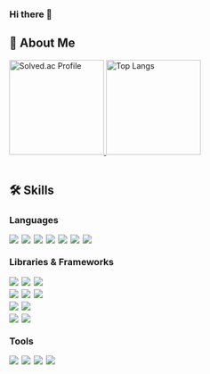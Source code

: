 ### Hi there 👋
## 👋 About Me

<div>
  <a href="https://solved.ac/doo620">
    <img height="170" src="http://mazassumnida.wtf/api/generate_badge?boj=doo620" alt="Solved.ac Profile"/>
  </a>
  <img height="170" src="https://github-readme-stats.vercel.app/api/top-langs/?username=ji-hunc&layout=compact" alt="Top Langs"/>
</div>

<br/>

## 🛠 Skills

### Languages

<div style="display: flex; gap: 6px;">
    <img src="https://img.shields.io/badge/html5-E34F26?style=for-the-badge&logo=html5&logoColor=white">
    <img src="https://img.shields.io/badge/css-1572B6?style=for-the-badge&logo=css3&logoColor=white">
    <img src="https://img.shields.io/badge/javascript-F7DF1E?style=for-the-badge&logo=javascript&logoColor=black">
    <img src="https://img.shields.io/badge/Typescript-3178C6?style=for-the-badge&logo=Typescript&logoColor=white"/>
    <img src="https://img.shields.io/badge/java-007396?style=for-the-badge&logo=java&logoColor=white">
    <img src="https://img.shields.io/badge/python-3776AB?style=for-the-badge&logo=python&logoColor=white">
    <img src="https://img.shields.io/badge/C++-00599C?style=for-the-badge&logo=C%2B%2B&logoColor=white"/>
</div>

### Libraries & Frameworks

<div style="display: flex; gap: 6px; flex-direction: column;">
  <div style="display: flex; gap: 6px;">
    <img src="https://img.shields.io/badge/react-61DAFB?style=for-the-badge&logo=react&logoColor=black">
    <img src="https://img.shields.io/badge/Next-000000?style=for-the-badge&logo=Next.js&logoColor=white"/>
    <img src="https://img.shields.io/badge/Tailwind-06B6D4?style=for-the-badge&logo=Tailwind CSS&logoColor=white"/>
  </div>
  <div style="display: flex; gap: 6px;">
    <img src="https://img.shields.io/badge/React Native-61DAFB?style=for-the-badge&logo=React&logoColor=black"/>
    <img src="https://img.shields.io/badge/Flutter-02569B?style=for-the-badge&logo=flutter&logoColor=white"/>
    <img src="https://img.shields.io/badge/Android Native-3DDC84?style=for-the-badge&logo=android&logoColor=white"/>
  </div>
  <div style="display: flex; gap: 6px;">
    <img src="https://img.shields.io/badge/Express-000000?style=for-the-badge&logo=Express&logoColor=white"/>
    <img src="https://img.shields.io/badge/django-092E20?style=for-the-badge&logo=django&logoColor=white"/>
  </div>
  <div style="display: flex; gap: 6px;">
    <img src="https://img.shields.io/badge/mysql-4479A1?style=for-the-badge&logo=mysql&logoColor=white">
    <img src="https://img.shields.io/badge/mariaDB-003545?style=for-the-badge&logo=mariaDB&logoColor=white">
  </div>

</div>

### Tools

<div style="display: flex; gap: 6px;">
  <img src="https://img.shields.io/badge/git-F05032?style=for-the-badge&logo=git&logoColor=white">
  <img src="https://img.shields.io/badge/AMAZON AWS-232F3E?style=for-the-badge&logo=amazonaws&logoColor=white"/>
  <img src="https://img.shields.io/badge/slack-4A154B?style=for-the-badge&logo=slack&logoColor=white">
  <img src="https://img.shields.io/badge/Postman-FF6C37?style=for-the-badge&logo=Postman&logoColor=white"/>
</div>

<!--
**ji-hunc/ji-hunc** is a ✨ _special_ ✨ repository because its `README.md` (this file) appears on your GitHub profile.

Here are some ideas to get you started:

- 🔭 I’m currently working on ...
- 🌱 I’m currently learning ...
- 👯 I’m looking to collaborate on ...
- 🤔 I’m looking for help with ...
- 💬 Ask me about ...
- 📫 How to reach me: ...
- 😄 Pronouns: ...
- ⚡ Fun fact: ...
-->


<!--
**DevGochan/DevGochan** is a ✨ _special_ ✨ repository because its `README.md` (this file) appears on your GitHub profile.

Here are some ideas to get you started:

- 🔭 I’m currently working on ...
- 🌱 I’m currently learning ...
- 👯 I’m looking to collaborate on ...
- 🤔 I’m looking for help with ...
- 💬 Ask me about ...
- 📫 How to reach me: ...
- 😄 Pronouns: ...
- ⚡ Fun fact: ...
-->
